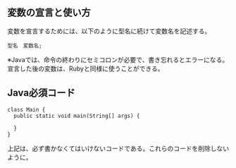 ## 変数の宣言と使い方  
変数を宣言するためには、以下のように型名に続けて変数名を記述する。  
```
型名　変数名;
```
※Javaでは、命令の終わりにセミコロンが必要で、書き忘れるとエラーになる。宣言した後の変数は、Rubyと同様に使うことができる。

## Java必須コード  
```
class Main {
  public static void main(String[] args) {
    
  }
}
```
上記は、必ず書かなくてはいけないコードである。これらのコードを削除しないように。
